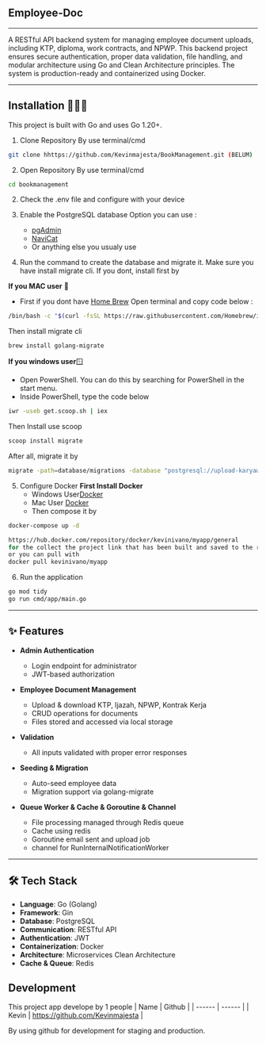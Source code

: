 ﻿

## Employee-Doc

---

A RESTful API backend system for managing employee document uploads, including KTP, diploma, work contracts, and NPWP. This backend project ensures secure authentication, proper data validation, file handling, and modular architecture using Go and Clean Architecture principles. The system is production-ready and containerized using Docker.

---

## Installation 👨🏻‍💻

This project is built with Go and uses Go 1.20+.

1. Clone Repository
   By use terminal/cmd

```sh
git clone hhttps://github.com/Kevinmajesta/BookManagement.git (BELUM)
```

2. Open Repository
   By use terminal/cmd

```sh
cd bookmanagement
```

2. Check the .env file and configure with your device

3. Enable the PostgreSQL database
   Option you can use :

   - [pgAdmin](https://www.pgadmin.org/)
   - [NaviCat](https://www.navicat.com/en/download/navicat-premium?gad_source=1&gclid=CjwKCAjwmYCzBhA6EiwAxFwfgFWv6YNc_nwrdL5BByjvaEmUNbzD0vvg-tHgv7x6rFyIx-zSdWYQWhoCRP0QAvD_BwE)
   - Or anything else you usualy use

4. Run the command to create the database and migrate it.
   Make sure you have install migrate cli.
   If you dont, install first by

**If you MAC user** 🍏

- First if you dont have [Home Brew](https://brew.sh/)
  Open terminal and copy code below :

```sh
/bin/bash -c "$(curl -fsSL https://raw.githubusercontent.com/Homebrew/install/HEAD/install.sh)"
```

Then install migrate cli

```sh
brew install golang-migrate
```

**If you windows user**🪟

- Open PowerShell. You can do this by searching for PowerShell in the start menu.
- Inside PowerShell, type the code below

```sh
iwr -useb get.scoop.sh | iex
```

Then Install use scoop

```sh
scoop install migrate
```

After all, migrate it by

```sh
migrate -path=database/migrations -database "postgresql://upload-karyawan:upload-karyawan@localhost:5432/upload-karyawan?sslmode=disable" -verbose up


```

5. Configure Docker
   **First Install Docker**
   - Windows User[Docker](https://docs.docker.com/desktop/install/windows-install/)
   - Mac User [Docker](https://docs.docker.com/desktop/install/mac-install/)
   - Then compose it by

```sh
docker-compose up -d
```

```sh
https://hub.docker.com/repository/docker/kevinivano/myapp/general
for the collect the project link that has been built and saved to the registry container hub.docker.com
or you can pull with 
docker pull kevinivano/myapp
```

6. Run the application

```sh
go mod tidy
go run cmd/app/main.go
```

---

## ✨ Features

- **Admin Authentication**
  - Login endpoint for administrator
  - JWT-based authorization

- **Employee Document Management**
  - Upload & download KTP, Ijazah, NPWP, Kontrak Kerja
  - CRUD operations for documents
  - Files stored and accessed via local storage

- **Validation**
  - All inputs validated with proper error responses

- **Seeding & Migration**
  - Auto-seed employee data
  - Migration support via golang-migrate

- **Queue Worker & Cache & Goroutine & Channel**
  - File processing managed through Redis queue
  - Cache using redis
  - Goroutine email sent and upload job
  - channel for RunInternalNotificationWorker


---

## 🛠️ Tech Stack

- **Language**: Go (Golang)
- **Framework**: Gin
- **Database**: PostgreSQL
- **Communication**: RESTful API 
- **Authentication**: JWT
- **Containerization**: Docker
- **Architecture**: Microservices Clean Architecture
- **Cache & Queue**: Redis



## Development

This project app develope by 1 people
| Name | Github |
| ------ | ------ |
| Kevin | https://github.com/Kevinmajesta |


By using github for development for staging and production.


